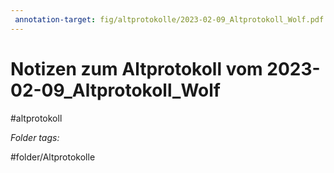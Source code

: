 ```yaml
---
 annotation-target: fig/altprotokolle/2023-02-09_Altprotokoll_Wolf.pdf
---
```

# Notizen zum Altprotokoll vom 2023-02-09_Altprotokoll_Wolf
#altprotokoll



 *Folder tags:*

#folder/Altprotokolle